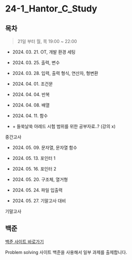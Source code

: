 # 24-1_Hantor_C_Study

## 목차

> 21일 부터 월, 목 19:00 ~ 22:00


- 2024\. 03. 21.  OT, 개발 환경 세팅
  
- 2024\. 03. 25.  출력, 변수
  
- 2024\. 03. 28.  입력, 출력 형식, 연산자, 형변환
  
- 2024\. 04. 01.  조건문
  
- 2024\. 04. 04.  반복
  
- 2024\. 04. 08.  배열
  
- 2024\. 04. 11.  함수
  
- \+ 들쑥날쑥 야레드 시험 범위를 위한 공부자료..? (강의 x)

중간고사

- 2024\. 05. 09.  문자열, 문자열 함수

- 2024\. 05. 13.  포인터 1
  
- 2024\. 05. 16.  포인터 2
  
- 2024\. 05. 20.  구조체, 열거형
  
- 2024\. 05. 24.  파일 입출력

- 2024\. 05. 27.  기말고사 대비

기말고사

## 백준

[백준 사이트 바로가기](https://www.acmicpc.net/)

Problem solving 사이트 백준을 사용해서 일부 과제를 출제합니다.


